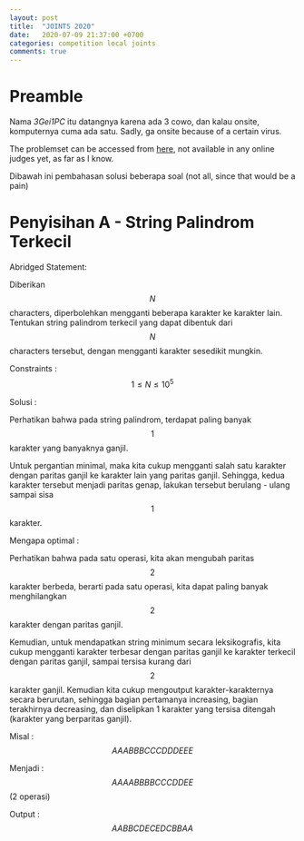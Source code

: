 ```yaml
---
layout: post
title:  "JOINTS 2020"
date:   2020-07-09 21:37:00 +0700
categories: competition local joints
comments: true
---
```


# Preamble

Nama *3Gei1PC* itu datangnya karena ada 3 cowo, dan kalau onsite, komputernya cuma ada satu.
Sadly, ga onsite because of a certain virus.

The problemset can be accessed from [here](https://github.com/Berted/Berted.github.io/tree/master/_posts/joints-2020), not available in any online judges yet, as far as I know.

Dibawah ini pembahasan solusi beberapa soal (not all, since that would be a pain)

# Penyisihan A - String Palindrom Terkecil

Abridged Statement: 

Diberikan $$N$$ characters, diperbolehkan mengganti beberapa karakter ke karakter lain. Tentukan string palindrom terkecil yang dapat dibentuk dari
$$N$$ characters tersebut, dengan mengganti karakter sesedikit mungkin.

Constraints : $$1 \le N \le 10^5$$

Solusi : 

Perhatikan bahwa pada string palindrom, terdapat paling banyak $$1$$ karakter yang banyaknya ganjil.

Untuk pergantian minimal, maka kita cukup mengganti salah satu karakter dengan paritas ganjil ke karakter lain yang paritas ganjil. Sehingga, kedua karakter tersebut menjadi paritas genap, lakukan tersebut berulang - ulang sampai sisa $$1$$ karakter.

Mengapa optimal : 

Perhatikan bahwa pada satu operasi, kita akan mengubah paritas $$2$$ karakter berbeda, berarti pada satu operasi, kita dapat paling banyak menghilangkan $$2$$ karakter dengan paritas ganjil. 

Kemudian, untuk mendapatkan string minimum secara leksikografis, kita cukup mengganti karakter terbesar dengan paritas ganjil ke karakter terkecil dengan paritas ganjil, sampai tersisa kurang dari $$2$$ karakter ganjil. Kemudian kita cukup mengoutput karakter-karakternya secara berurutan, sehingga bagian pertamanya increasing, bagian terakhirnya decreasing, dan diselipkan 1 karakter yang tersisa ditengah (karakter yang berparitas ganjil).

Misal : $$AAABBBCCCDDDEEE$$

Menjadi : $$AAAABBBBCCCDDEE$$ (2 operasi)

Output : $$AABBCDECEDCBBAA$$



